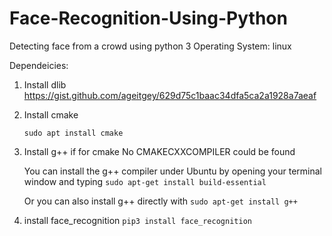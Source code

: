 # Face-Recognition-Using-Python
Detecting face from a crowd using python 3
Operating System: linux

Dependeicies:
1. Install dlib
&nbsp;
&nbsp;
&nbsp;
   https://gist.github.com/ageitgey/629d75c1baac34dfa5ca2a1928a7aeaf
   
2. Install cmake 
   ```console
   sudo apt install cmake 
   ```
3. Install g++ if for cmake No CMAKECXXCOMPILER could be found

   You can install the g++ compiler under Ubuntu by opening your terminal window and typing
   `sudo apt-get install build-essential `
   
   Or you can also install g++ directly with
   `sudo apt-get install g++`
   
4. install face_recognition
   `pip3 install face_recognition`
   
